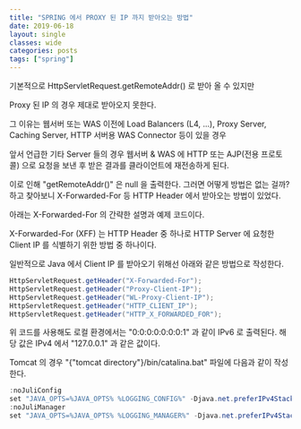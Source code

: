 ```yaml
---
title: "SPRING 에서 PROXY 된 IP 까지 받아오는 방법"
date: 2019-06-18
layout: single
classes: wide
categories: posts
tags: ["spring"] 
---
```


기본적으로 HttpServletRequest.getRemoteAddr() 로 받아 올 수 있지만

Proxy 된 IP 의 경우 제대로 받아오지 못한다.

그 이유는 웹서버 또는 WAS 이전에 Load Balancers (L4, ...), Proxy Server, Caching Server, HTTP 서버용 WAS Connector 등이 있을 경우 

앞서 언급한 기타 Server 들의 경우 웹서버 & WAS 에 HTTP 또는 AJP(전용 프로토콜) 으로 요청을 보낸 후 받은 결과를 클라이언트에 재전송하게 된다.

이로 인해 "getRemoteAddr()" 은 null 을 출력한다. 그러면 어떻게 방법은 없는 걸까? 하고 찾아보니 X-Forwarded-For 등 HTTP Header 에서 받아오는 방법이 있었다.

아래는 X-Forwarded-For 의 간략한 설명과 예제 코드이다.

X-Forwarded-For (XFF) 는 HTTP Header 중 하나로 HTTP Server 에 요청한 Client IP 를 식별하기 위한 방법 중 하나이다.

일반적으로 Java 에서 Client IP 를 받아오기 위해선 아래와 같은 방법으로 작성한다.

```java
HttpServletRequest.getHeader("X-Forwarded-For");
HttpServletRequest.getHeader("Proxy-Client-IP");
HttpServletRequest.getHeader("WL-Proxy-Client-IP");
HttpServletRequest.getHeader("HTTP_CLIENT_IP");
HttpServletRequest.getHeader("HTTP_X_FORWARDED_FOR");
```

위 코드를 사용해도 로컬 환경에서는 "0:0:0:0:0:0:0:1" 과 같이 IPv6 로 출력된다. 해당 값은 IPv4 에서 "127.0.0.1" 과 같은 값이다.

Tomcat 의 경우 "{"tomcat directory"}/bin/catalina.bat" 파일에 다음과 같이 작성한다.

```java
:noJuliConfig
set "JAVA_OPTS=%JAVA_OPTS% %LOGGING_CONFIG%" -Djava.net.preferIPv4Stack=true
:noJuliManager
set "JAVA_OPTS=%JAVA_OPTS% %LOGGING_MANAGER%" -Djava.net.preferIPv4Stack=true
```

